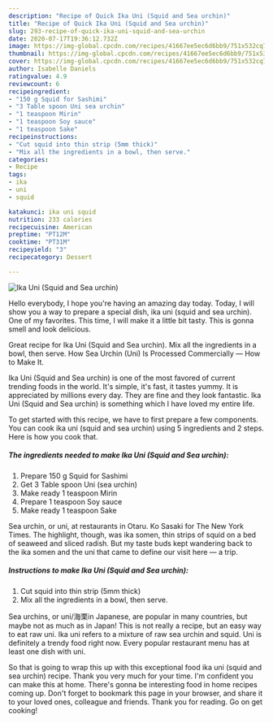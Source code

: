 ```yaml
---
description: "Recipe of Quick Ika Uni (Squid and Sea urchin)"
title: "Recipe of Quick Ika Uni (Squid and Sea urchin)"
slug: 293-recipe-of-quick-ika-uni-squid-and-sea-urchin
date: 2020-07-17T19:36:12.732Z
image: https://img-global.cpcdn.com/recipes/41667ee5ec6d6bb9/751x532cq70/ika-uni-squid-and-sea-urchin-recipe-main-photo.jpg
thumbnail: https://img-global.cpcdn.com/recipes/41667ee5ec6d6bb9/751x532cq70/ika-uni-squid-and-sea-urchin-recipe-main-photo.jpg
cover: https://img-global.cpcdn.com/recipes/41667ee5ec6d6bb9/751x532cq70/ika-uni-squid-and-sea-urchin-recipe-main-photo.jpg
author: Isabelle Daniels
ratingvalue: 4.9
reviewcount: 6
recipeingredient:
- "150 g Squid for Sashimi"
- "3 Table spoon Uni sea urchin"
- "1 teaspoon Mirin"
- "1 teaspoon Soy sauce"
- "1 teaspoon Sake"
recipeinstructions:
- "Cut squid into thin strip (5mm thick)"
- "Mix all the ingredients in a bowl, then serve."
categories:
- Recipe
tags:
- ika
- uni
- squid

katakunci: ika uni squid 
nutrition: 233 calories
recipecuisine: American
preptime: "PT12M"
cooktime: "PT31M"
recipeyield: "3"
recipecategory: Dessert

---
```



![Ika Uni (Squid and Sea urchin)](https://img-global.cpcdn.com/recipes/41667ee5ec6d6bb9/751x532cq70/ika-uni-squid-and-sea-urchin-recipe-main-photo.jpg)

Hello everybody, I hope you're having an amazing day today. Today, I will show you a way to prepare a special dish, ika uni (squid and sea urchin). One of my favorites. This time, I will make it a little bit tasty. This is gonna smell and look delicious.

Great recipe for Ika Uni (Squid and Sea urchin). Mix all the ingredients in a bowl, then serve. How Sea Urchin (Uni) Is Processed Commercially — How to Make It.

Ika Uni (Squid and Sea urchin) is one of the most favored of current trending foods in the world. It's simple, it's fast, it tastes yummy. It is appreciated by millions every day. They are fine and they look fantastic. Ika Uni (Squid and Sea urchin) is something which I have loved my entire life.


To get started with this recipe, we have to first prepare a few components. You can cook ika uni (squid and sea urchin) using 5 ingredients and 2 steps. Here is how you cook that.

<!--inarticleads1-->

##### The ingredients needed to make Ika Uni (Squid and Sea urchin):

1. Prepare 150 g Squid for Sashimi
1. Get 3 Table spoon Uni (sea urchin)
1. Make ready 1 teaspoon Mirin
1. Prepare 1 teaspoon Soy sauce
1. Make ready 1 teaspoon Sake


Sea urchin, or uni, at restaurants in Otaru. Ko Sasaki for The New York Times. The highlight, though, was ika somen, thin strips of squid on a bed of seaweed and sliced radish. But my taste buds kept wandering back to the ika somen and the uni that came to define our visit here — a trip. 

<!--inarticleads2-->

##### Instructions to make Ika Uni (Squid and Sea urchin):

1. Cut squid into thin strip (5mm thick)
1. Mix all the ingredients in a bowl, then serve.


Sea urchins, or uni/海栗in Japanese, are popular in many countries, but maybe not as much as in Japan! This is not really a recipe, but an easy way to eat raw uni. Ika uni refers to a mixture of raw sea urchin and squid. Uni is definitely a trendy food right now. Every popular restaurant menu has at least one dish with uni. 

So that is going to wrap this up with this exceptional food ika uni (squid and sea urchin) recipe. Thank you very much for your time. I'm confident you can make this at home. There's gonna be interesting food in home recipes coming up. Don't forget to bookmark this page in your browser, and share it to your loved ones, colleague and friends. Thank you for reading. Go on get cooking!
